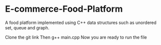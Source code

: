 # E-commerce-Food-Platform
A food platform implemented using C++ data structures such as unordered set, queue and graph.

Clone the git link
Then g++ main.cpp 
Now you are ready to run the file

